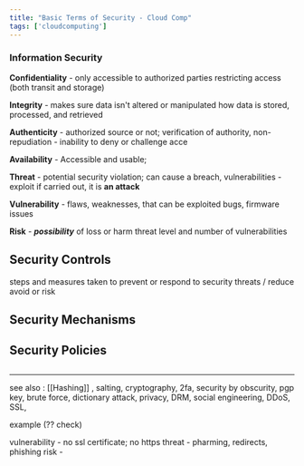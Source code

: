 ```yaml
---
title: "Basic Terms of Security - Cloud Comp"
tags: ['cloudcomputing']
---
```


### Information Security 

**Confidentiality** - only accessible to authorized parties
restricting access
(both transit and storage)

**Integrity** - makes sure data isn't altered or manipulated 
how data is stored, processed, and retrieved 

**Authenticity** - authorized source or not; verification of authority, 
non-repudiation - inability to deny or challenge acce 

**Availability** - Accessible and usable; 

**Threat** - potential security violation; 
can cause a breach, 
vulnerabilities - exploit 
if carried out, it is **an attack**

**Vulnerability** - flaws, weaknesses, that can be exploited
bugs, firmware issues

**Risk** - **_possibility_** of loss or harm
threat level and number of vulnerabilities 

## Security Controls
steps and measures taken to prevent or respond to security threats / reduce avoid or risk 
## Security Mechanisms

## Security Policies

## 

---
see also : [[Hashing]] , salting, cryptography, 2fa, security by obscurity, pgp key, brute force, dictionary attack, privacy, DRM, social engineering, DDoS, SSL, 


example (?? check)

vulnerability - no ssl certificate; no https
threat - pharming, redirects, phishing
risk - 

